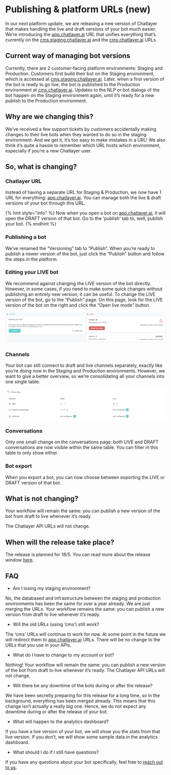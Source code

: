# Publishing & platform URLs \(new\)

  
In our next platform update, we are releasing a new version of Chatlayer that makes handling the live and draft versions of your bot much easier. We’re introducing the [app.chatlayer.ai](http://app.chatlayer.ai/) URL that unifies everything that’s currently on the [cms.staging.chatlayer.ai](http://cms.staging.chatlayer.ai/) and the [cms.chatlayer.ai](http://cms.chatlayer.ai/) URLs.

## Current way of managing bot versions

Currently, there are 2 customer-facing platform environments: Staging and Production. Customers first build their bot on the Staging environment, which is accessed at [cms.staging.chatlayer.ai](http://cms.staging.chatlayer.ai/). Later, when a first version of the bot is ready to go live, the bot is published to the Production environment at [cms.chatlayer.ai](http://cms.chatlayer.ai/). Updates to the NLP or bot dialogs of the bot happen on the Staging environment again, until it’s ready for a new publish to the Production environment.

## Why are we changing this? 

We’ve received a few support tickets by customers accidentally making changes to their live bots when they wanted to do so in the staging environment. And we get it, it’s too easy to make mistakes in a URL! We also think it’s quite a hassle to remember which URL hosts which environment, especially if you’re a new Chatlayer user.

## So, what is changing?

### Chatlayer URL

Instead of having a separate URL for Staging & Production, we now have 1 URL for everything: [app.chatlayer.ai](http://app.chatlayer.ai/). You can manage both the live & draft versions of your bot through this URL.

{% hint style="info" %}
Now when you open a bot on [app.chatlayer.ai](http://app.chatlayer.ai/), it will open the DRAFT version of that bot. Go to the 'publish' tab to, well, publish your bot.
{% endhint %}

### Publishing a bot

We’ve renamed the “Versioning” tab to “Publish”. When you’re ready to publish a newer version of the bot, just click the “Publish” button and follow the steps in the platform.

### Editing your LIVE bot

We recommend against changing the LIVE version of the bot directly. However, in some cases, if you need to make some quick changes without publishing an entirely new version, it can be useful. To change the LIVE version of the bot, go to the “Publish” page. On this page, look for the LIVE version of the bot on the right and click the “Open live mode” button.

![](../../.gitbook/assets/image%20%28517%29.png)

### Channels

Your bot can still connect to draft and live channels separately, exactly like you’re doing now in the Staging and Production environments. However, we want to give a better overview, so we’re consolidating all your channels into one single table.

![](../../.gitbook/assets/image%20%28516%29.png)

### Conversations

Only one small change on the conversations page: both LIVE and DRAFT conversations are now visible within the same table. You can filter in this table to only show either.

### Bot export

When you export a bot, you can now choose between exporting the LIVE or DRAFT version of that bot.

## What is not changing?

Your workflow will remain the same: you can publish a new version of the bot from draft to live whenever it’s ready.

The Chatlayer API URLs will not change.

## When will the release take place?

The release is planned for 18/5. You can read more about the release window [here](https://status.chatlayer.ai/incidents/42dplxqgz7bc).

## FAQ

* Am I losing my staging environment?

No, the databased and infrastructure between the staging and production environments has been the same for over a year already. We are just merging the URLs. Your workflow remains the same: you can publish a new version from draft to live whenever it’s ready.

* Will the old URLs \(using ‘cms’\) still work?

The ‘cms’ URLs will continue to work for now. At some point in the future we will redirect them to [app.chatlayer.ai](http://app.chatlayer.ai/) URLs. There will be no change to the URLs that you use in your APIs.

* What do I have to change to my account or bot?

Nothing! Your workflow will remain the same: you can publish a new version of the bot from draft to live whenever it’s ready. The Chatlayer API URLs will not change.

* Will there be any downtime of the bots during or after the release?

We have been secretly preparing for this release for a long time, so in the background, everything has been merged already. This means that this change isn’t actually a really big one. Hence, we do not expect any downtime during or after the release of your bot.

* What will happen to the analytics dashboard?

If you have a live version of your bot, we will show you the stats from that live version. If you don’t, we will show some sample data in the analytics dashboard.

* What should I do if I still have questions?

If you have any questions about your bot specifically, feel free to [reach out to us](http://support.chatlayer.ai/).

